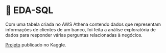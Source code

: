# 💼 EDA-SQL

Com uma tabela criada no AWS Athena contendo dados que representam informações de clientes de um banco, foi feita a análise exploratória de dados para responder várias perguntas relacionadas à negócios.

[Projeto](https://www.kaggle.com/code/alissoncardoso/ebac-projeto-3-aed-com-sql) publicado no Kaggle.
